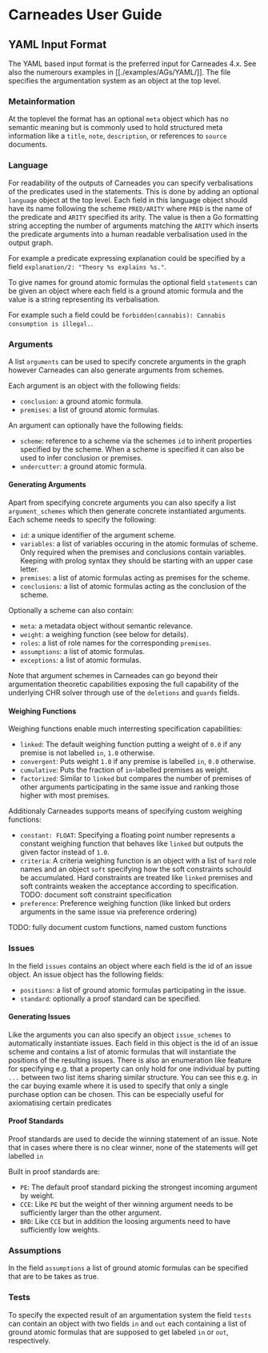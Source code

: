 # Carneades User Guide

## YAML Input Format

The YAML based input format is the preferred input for Carneades 4.x.
See also the numerours examples in [[./examples/AGs/YAML/]].
The file specifies the argumentation system as an object at the top level.

### Metainformation

At the toplevel the format has an optional `meta` object which has no semantic meaning but is commonly used to hold structured meta information like a `title`, `note`, `description`, or references to `source` documents. 

### Language

For readability of the outputs of Carneades you can specify verbalisations of the predicates used in the statements.
This is done by adding an optional `language` object at the top level.
Each field in this language object should have its name following the scheme `PRED/ARITY` where `PRED` is the name of the predicate and `ARITY` specified its arity.
The value is then a Go formatting string accepting the number of arguments matching the `ARITY` which inserts the predicate arguments into a human readable verbalisation used in the output graph.

For example a predicate expressing explanation could be specified by a field `explanation/2: "Theory %s explains %s."`.

To give names for ground atomic formulas the optional field `statements` can be given an object where each field is a ground atomic formula and the value is a string representing its verbalisation.

For example such a field could be `forbidden(cannabis): Cannabis consumption is illegal.`.

### Arguments

A list `arguments` can be used to specify concrete arguments in the graph however Carneades can also generate arguments from schemes.

Each argument is an object with the following fields:

  - `conclusion`: a ground atomic formula.
  - `premises`: a list of ground atomic formulas.
  
An argument can optionally have the following fields:
  - `scheme`: reference to a scheme via the schemes `id` to inherit properties specified by the scheme. When a scheme is specified it can also be used to infer conclusion or premises.
  - `undercutter`: a ground atomic formula.

#### Generating Arguments

Apart from specifying concrete arguments you can also specify a list `argument_schemes` which then generate concrete instantiated arguments.
Each scheme needs to specify the following:

  - `id`: a unique identifier of the argument scheme.
  - `variables`: a list of variables occuring in the atomic formulas of scheme. 
    Only required when the premises and conclusions contain variables.
    Keeping with prolog syntax they should be starting with an upper case letter. 
  - `premises`: a list of atomic formulas acting as premises for the scheme.
  - `conclusions`: a list of atomic formulas acting as the conclusion of the scheme.

Optionally a scheme can also contain:
  
  - `meta`: a metadata object without semantic relevance.
  - `weight`: a weighing function (see below for details).
  - `roles`: a list of role names for the corresponding `premises`.
  - `assumptions`: a list of atomic formulas.
  - `exceptions`: a list of atomic formulas.

Note that argument schemes in Carneades can go beyond their argumentation theoretic capabilities exposing the full capability of the underlying CHR solver through use of the `deletions` and `guards` fields.

#### Weighing Functions

Weighing functions enable much interresting specification capabilities:

  - `linked`: The default weighing function putting a weight of `0.0` if any premise is not labelled `in`, `1.0` otherwise.
  - `convergent`: Puts weight `1.0` if any premise is labelled `in`, `0.0` otherwise.
  - `cumulative`: Puts the fraction of `in`-labelled premises as weight.
  - `factorized`: Similar to `linked` but compares the number of premises of other arguments participating in the same issue and ranking those higher with most premises. 
  
Additionaly Carneades supports means of specifying custom weighing functions:
  
  - `constant: FLOAT`: Specifying a floating point number represents a constant weighing function that behaves like `linked` but outputs the given factor instead of `1.0`. 
  - `criteria`: A criteria weighing function is an object with a list of `hard` role names and an object `soft` specifying how the soft constraints schould be accumulated. 
    Hard constraints are treated like `linked` premises and soft contraints weaken the acceptance according to specification.
    TODO: document soft constraint specification
  - `preference`: Preference weighing function (like linked but orders arguments in the same issue via preference ordering)

TODO: fully document custom functions, named custom functions
  
### Issues

In the field `issues` contains an object where each field is the id of an issue object.
An issue object has the following fields:

  - `positions`: a list of ground atomic formulas participating in the issue.
  - `standard`: optionally a proof standard can be specified.

#### Generating Issues

Like the arguments you can also specify an object `issue_schemes` to automatically instantiate issues.
Each field in this object is the id of an issue scheme and contains a list of atomic formulas that will instantiate the positions of the resulting issues.
There is also an enumeration like feature for specifying e.g. that a property can only hold for one individual by putting `...` between two list items sharing similar structure.
You can see this e.g. in the car buying examle where it is used to specify that only a single purchase option can be chosen.
This can be especially useful for axiomatising certain predicates

#### Proof Standards

Proof standards are used to decide the winning statement of an issue.
Note that in cases where there is no clear winner, none of the statements will get labelled `in` 

Built in proof standards are:
 
  - `PE`: The default proof standard picking the strongest incoming argument by weight.
  - `CCE`: Like `PE` but the weight of ther winning argument needs to be sufficiently larger than the other argument.
  - `BRD`: Like `CCE` but in addition the loosing arguments need to have sufficiently low weights.

### Assumptions

In the field `assumptions` a list of ground atomic formulas can be specified that are to be takes as true.

### Tests

To specify the expected result of an argumentation system the field `tests` can contain an object with two fields `in` and `out` each containing a list of ground atomic formulas that are supposed to get labeled `in` or `out`, respectively. 

